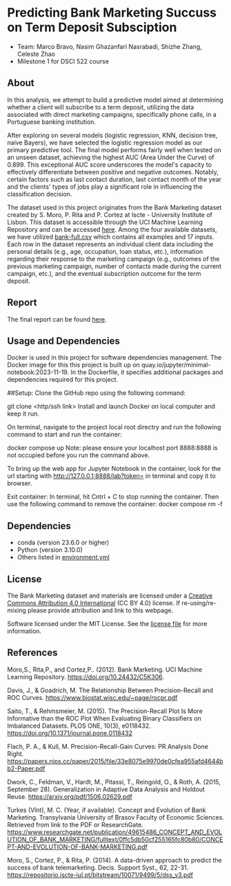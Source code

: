 # Predicting Bank Marketing Succuss on Term Deposit Subsciption

- Team: Marco Bravo, Nasim Ghazanfari Nasrabadi, Shizhe Zhang, Celeste Zhao
- Milestone 1 for DSCI 522 course


## About

In this analysis, we attempt to build a predictive model aimed at determining whether a client will subscribe to a term deposit, utilizing the data associated with direct marketing campaigns, specifically phone calls, in a Portuguese banking institution. 

After exploring on several models (logistic regression, KNN, decision tree, naive Bayers), we have selected the logistic regression model as our primary predictive tool. The final model performs fairly well when tested on an unseen dataset, achieving the highest AUC (Area Under the Curve) of 0.899. This exceptional AUC score underscores the model's capacity to effectively differentiate between positive and negative outcomes. Notably, certain factors such as last contact duration, last contact month of the year and the clients' types of jobs play a significant role in influencing the classification decision.

The dataset used in this project originates from the Bank Marketing dataset created by S. Moro, P. Rita and P. Cortez at Iscte - University Institute of Lisbon. This dataset is accessible through the UCI Machine Learning Repository and can be accessed [here](https://archive.ics.uci.edu/dataset/222/bank+marketing). Among the four available datasets, we have utilized [bank-full.csv](https://archive.ics.uci.edu/static/public/222/data.csv) which contains all examples and 17 inputs. Each row in the dataset represents an individual client data including the personal details (e.g., age, occupation, loan status, etc.), information regarding their response to the marketing campaign (e.g., outcomes of the previous marketing campaign, number of contacts made during the current campaign, etc.), and the eventual subscription outcome for the term deposit.


## Report

The final report can be found [here](src/analysis.html).


## Usage and Dependencies
Docker is used in this project for software dependencies management. The Docker image for this this project is built up on quay.io/jupyter/minimal-notebook:2023-11-19. In the Dockerfile, it specifies additional packages and dependencies required for this project.

##Setup:
Clone the GitHub repo using the following command:

git clone <http/ssh link>
Install and launch Docker on local computer and keep it run.

On terminal, navigate to the project local root directry and run the following command to start and run the container:

docker compose up
Note: please ensure your localhost port 8888:8888 is not occupied before you run the command above.

To bring up the web app for Jupyter Notebook in the container, look for the url starting with http://127.0.0.1:8888/lab?token= in terminal and copy it to browser.

Exit container:
In terminal, hit Cntrl + C to stop running the container. Then use the following command to remove the container:
docker compose rm -f


## Dependencies

- conda (version 23.6.0 or higher)
- Python (version 3.10.0)
- Others listed in [environment.yml](environment.yaml)


## License

The Bank Marketing dataset and materials are licensed under a [Creative Commons Attribution 4.0 International](https://creativecommons.org/licenses/by/4.0/legalcode) (CC BY 4.0) license. If re-using/re-mixing please provide attribution and link to this webpage.

Software licensed under the MIT License. See the [license file](LICENSE) for more information.


## References

Moro,S., Rita,P., and Cortez,P.. (2012). Bank Marketing. UCI Machine Learning Repository. https://doi.org/10.24432/C5K306.

Davis, J., & Goadrich, M. The Relationship Between Precision-Recall and ROC Curves. https://www.biostat.wisc.edu/~page/rocpr.pdf

Saito, T., & Rehmsmeier, M. (2015). The Precision-Recall Plot Is More Informative than the ROC Plot When Evaluating Binary Classifiers on Imbalanced Datasets. PLOS ONE, 10(3), e0118432. https://doi.org/10.1371/journal.pone.0118432

Flach, P. A., & Kull, M. Precision-Recall-Gain Curves: PR Analysis Done Right. https://papers.nips.cc/paper/2015/file/33e8075e9970de0cfea955afd4644bb2-Paper.pdf

Dwork, C., Feldman, V., Hardt, M., Pitassi, T., Reingold, O., & Roth, A. (2015, September 28). Generalization in Adaptive Data Analysis and Holdout Reuse. https://arxiv.org/pdf/1506.02629.pdf

Turkes (Vînt), M. C. (Year, if available). Concept and Evolution of Bank Marketing. Transylvania University of Brasov Faculty of Economic Sciences. Retrieved from link to the PDF or ResearchGate. https://www.researchgate.net/publication/49615486_CONCEPT_AND_EVOLUTION_OF_BANK_MARKETING/fulltext/0ffc5db50cf255165fc80b80/CONCEPT-AND-EVOLUTION-OF-BANK-MARKETING.pdf

Moro, S., Cortez, P., & Rita, P. (2014). A data-driven approach to predict the success of bank telemarketing. Decis. Support Syst., 62, 22-31. https://repositorio.iscte-iul.pt/bitstream/10071/9499/5/dss_v3.pdf

